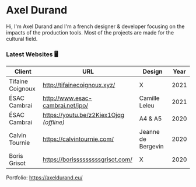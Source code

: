 # Axel Durand

Hi, I'm Axel Durand and I'm a french designer & developer focusing on the impacts of the production tools.
Most of the projects are made for the cultural field.

### Latest Websites :desktop_computer:

Client | URL | Design | Year
------------ | ------------- | ------------- | -------------
Tifaine Coignoux | http://tifainecoignoux.xyz/ | X | 2021
ÉSAC Cambrai | http://www.esac-cambrai.net/jpo/ | Camille Leleu | 2021
ÉSAC Cambrai | https://youtu.be/z2Kiex1Ojqg *(offline)* | A4 & A5 | 2020
Calvin Tournie | https://calvintournie.com/ | Jeanne de Bergevin | 2020
Boris Grisot | https://borisssssssssgrisot.com/ | X | 2020





Portfolio: https://axeldurand.eu/




